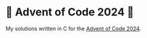 # :christmas_tree: Advent of Code 2024 :christmas_tree:
My solutions written in C for the [Advent of Code 2024](https://adventofcode.com/2024).
